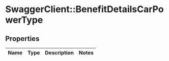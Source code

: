 # SwaggerClient::BenefitDetailsCarPowerType

## Properties
Name | Type | Description | Notes
------------ | ------------- | ------------- | -------------

